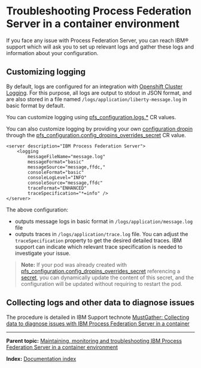 # Troubleshooting Process Federation Server in a container environment

If you face any issue with Process Federation Server, you can reach IBM® support which will ask you to set up relevant logs and gather these logs and information about your configuration.

## Customizing logging

By default, logs are configured for an integration with [Openshift Cluster Logging](https://www.ibm.com/docs/en/openshift?source=https%3A%2F%2Fdocs.openshift.com%2Fcontainer-platform%2F4.3%2Flogging%2Fcluster-logging.html&referrer=SS8JB4_20.x%2Fcom.ibm.wbpm.main.doc%2Ftopics%2Fcon_pfs_tbshoot.html). For this purpose, all logs are output to stdout in JSON format, and are also stored in a file named `/logs/application/liberty-message.log` in basic format by default.

You can customize logging using [pfs_configuration.logs.*](https://www.ibm.com/docs/en/cloud-paks/cp-biz-automation/22.0.1?topic=parameters-business-automation-workflow-runtime-workstream-services#ref_baw_params__pfserver) CR values.

You can also customize logging by providing your own [configuration dropin](https://www.ibm.com/docs/en/was-liberty/core?topic=files-using-configuration-dropins-folder-specify-server-configuration) through the [pfs_configuration.config_dropins_overrides_secret](https://www.ibm.com/docs/en/cloud-paks/cp-biz-automation/22.0.1?topic=parameters-business-automation-workflow-runtime-workstream-services#ref_baw_params__pfserver) CR value.

```
<server description="IBM Process Federation Server">
    <logging
        messageFileName="message.log"
        messageFormat="basic"
        messageSource="message,ffdc,"
        consoleFormat="basic"
        consoleLogLevel="INFO"
        consoleSource="message,ffdc"
        traceFormat="ENHANCED"
        traceSpecification="*=info" />
</server>
```

The above configuration:
* outputs message logs in basic format in `/logs/application/message.log` file
* outputs traces in `/logs/application/trace.log` file. You can adjust the `traceSpecification` property to get the desired detailed traces. IBM support can indicate which relevant trace specification is needed to investigate your issue.

> **Note:** If your pod was already created with [pfs_configuration.config_dropins_overrides_secret](https://www.ibm.com/docs/en/cloud-paks/cp-biz-automation/22.0.1?topic=parameters-business-automation-workflow-runtime-workstream-services#ref_baw_params__pfserver) referencing a [secret](https://kubernetes.io/fr/docs/concepts/configuration/secret/), you can dynamically update the content of this secret, and the configuration will be updated without requiring to restart the pod.

## Collecting logs and other data to diagnose issues

The procedure is detailed in IBM Support technote [MustGather: Collecting data to diagnose issues with IBM Process Federation Server in a container](https://www.ibm.com/support/pages/mustgather-collecting-data-diagnose-issues-ibm-process-federation-server-container)

--- 

**Parent topic:** [Maintaining, monitoring and troubleshooting IBM Process Federation Server in a container environment](./Maintaining-monitoring-and-troubleshooting.md)

**Index:** [Documentation index](../README.md#documentation-index)
